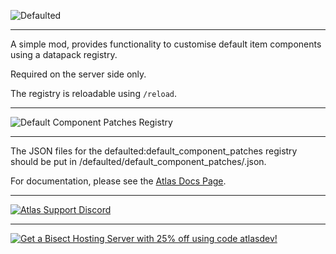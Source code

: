 ![Defaulted](https://www.bisecthosting.com/images/CF/DEFAULTED/DEFAULTED_Header.webp)
***

A simple mod, provides functionality to customise default item components using a datapack registry.

Required on the server side only.

The registry is reloadable using `/reload`.

***

![Default Component Patches Registry](https://www.bisecthosting.com/images/CF/DEFAULTED/DEFAULTED_Documentation.webp)

***

The JSON files for the defaulted:default_component_patches registry should be put in <namespace>/defaulted/default_component_patches/<path>.json.

For documentation, please see the [Atlas Docs Page](https://atlas-modding.github.io/Atlas-Docs/defaulted.html).

***

[![Atlas Support Discord](https://www.bisecthosting.com/images/CF/DEFAULTED/DEFAULTED_Discord.webp)](https://discord.gg/WanSPUmRDG)

***

[![Get a Bisect Hosting Server with 25% off using code atlasdev!](https://www.bisecthosting.com/images/CF/DEFAULTED/DEFAULTED_Promo2.webp)](https://alexandra-myers.github.io/Promolink)
